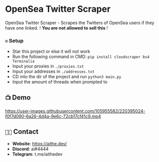 # OpenSea Twitter Scraper
OpenSea Twitter Scraper - Scrapes the Twitters of OpenSea users if they have one linked. ! **You are not allowed to sell this** !

### `⚙️` Setup
- Star this project or else it will not work
- Run the following command in CMD: `pip install cloudscraper bs4 Terminalia`
- Input your proxies in `./proxies.txt` 
- Input your addresses in `./addresses.txt`
- CD into the dir of the project and run `python3 main.py`
- Input the amount of threads when prompted to

## `📺` Demo


https://user-images.githubusercontent.com/105955582/220395024-f0f7d090-6a26-4d4a-9e6c-72cb17cf41c9.mp4




## `🧑‍💻` Contact
- **Website**: https://aithe.dev/
- **Discord**: ai#4444
- **Telegram**: t.me/aithedev
